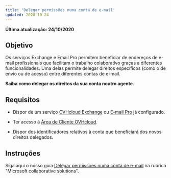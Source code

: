 ```yaml
---
title: 'Delegar permissões numa conta de e-mail'
updated: 2020-10-24
---
```


**Última atualização: 24/10/2020**

## Objetivo

Os serviços Exchange e Email Pro permitem beneficiar de endereços de e-mail profissionais que facilitam o trabalho colaborativo graças a diferentes funcionalidades. Uma delas permite delegar direitos específicos (como o de envio ou de acesso) entre diferentes contas de e-mail.

**Saiba como delegar os direitos da sua conta  noutro agente.**

## Requisitos

- Dispor de um serviço [OVHcloud Exchange](https://www.ovhcloud.com/pt/emails/hosted-exchange/) ou [E-mail Pro](https://www.ovhcloud.com/pt/emails/email-pro/) já configurado.

- Ter acesso à [Área de Cliente OVHcloud](https://www.ovh.com/auth/?action=gotomanager&from=https://www.ovh.pt/&ovhSubsidiary=pt).
- Dispor dos identificadores relativos à conta  que beneficiará dos novos direitos delegados.

## Instruções

Siga aqui o nosso guia [Delegar permissões numa conta de e-mail](/pages/web/microsoft-collaborative-solutions/feature_delegation) na rubrica "Microsoft collaborative solutions".